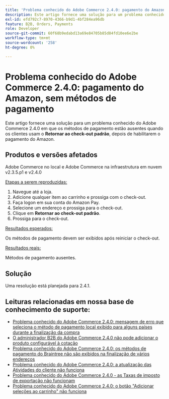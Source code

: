 ```yaml
---
title: 'Problema conhecido do Adobe Commerce 2.4.0: pagamento do Amazon, sem métodos de pagamento'
description: Este artigo fornece uma solução para um problema conhecido do Adobe Commerce 2.4.0 em que os métodos de pagamento estão ausentes quando os clientes usam o **Retornar à finalização padrão**, depois de ativarem o pagamento do Amazon.
exl-id: efd792c7-8970-4366-b9d1-4bf284ea96db
feature: B2B, Orders, Payments
role: Developer
source-git-commit: 60f68b9edabd13a69e84705b85d84fd10ee6e2be
workflow-type: tm+mt
source-wordcount: '258'
ht-degree: 0%

---
```


# Problema conhecido do Adobe Commerce 2.4.0: pagamento do Amazon, sem métodos de pagamento

Este artigo fornece uma solução para um problema conhecido do Adobe Commerce 2.4.0 em que os métodos de pagamento estão ausentes quando os clientes usam o **Retornar ao check-out padrão**, depois de habilitarem o pagamento do Amazon.

## Produtos e versões afetados

Adobe Commerce no local e Adobe Commerce na infraestrutura em nuvem v2.3.5.p1 e v2.4.0

<u>Etapas a serem reproduzidas:</u>

1. Navegue até a loja.
1. Adicione qualquer item ao carrinho e prossiga com o check-out.
1. Faça logon em sua conta do Amazon Pay.
1. Selecione um endereço e prossiga para o check-out.
1. Clique em **Retornar ao check-out padrão**.
1. Prossiga para o check-out.

<u>Resultados esperados:</u>

Os métodos de pagamento devem ser exibidos após reiniciar o check-out.

<u>Resultados reais:</u>

Métodos de pagamento ausentes.

## Solução

Uma resolução está planejada para 2.4.1.

## Leituras relacionadas em nossa base de conhecimento de suporte:

* [Problema conhecido do Adobe Commerce 2.4.0: mensagem de erro que seleciona o método de pagamento local exibido para alguns países durante a finalização da compra](/help/troubleshooting/payments/magento-2-4-0-checkout-error-selecting-local-payments.md)
* [O administrador B2B do Adobe Commerce 2.4.0 não pode adicionar o produto configurável à cotação](/help/troubleshooting/miscellaneous/magento-2-4-0-b2b-admin-can-t-add-configurable-product-to-quote.md)
* [Problema conhecido do Adobe Commerce 2.4.0: os métodos de pagamento do Braintree não são exibidos na finalização de vários endereços](/help/troubleshooting/payments/magento-2-4-0-braintree-not-in-multiple-addresses-checkout.md)
* [Problema conhecido do Adobe Commerce 2.4.0: a atualização das Atividades do cliente não funciona](/help/troubleshooting/miscellaneous/magento-2-4-0-refresh-on-customer-activities-does-not-work.md)
* [Problema conhecido do Adobe Commerce 2.4.0 - as Taxas de imposto de exportação não funcionam](/help/troubleshooting/miscellaneous/magento-2-4-0-known-issue-export-tax-rates-does-not-work.md)
* [Problema conhecido do Adobe Commerce 2.4.0: o botão &quot;Adicionar seleções ao carrinho&quot; não funciona](/help/troubleshooting/miscellaneous/magento-2-4-0-add-selections-to-my-cart-does-not-work.md)
